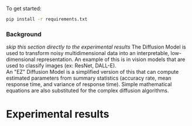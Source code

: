 To get started:

```bash
pip install -r requirements.txt
```

### Background
*skip this section directly to the experimental results*
The Diffusion Model is used to transform noisy multidimensional data into an interpretable, low-dimensional representation. An example of this is in vision models that are used to classify images (ex: ResNet, DALL-E).
<br/>
An "EZ" Diffusion Model is a simplified version of this that can compute estimated parameters from summary statistics (accuracy rate, mean response time, and variance of response time).
Simple mathematical equations are also substituted for the complex diffusion algorithms.
<br/> 

# Experimental results
